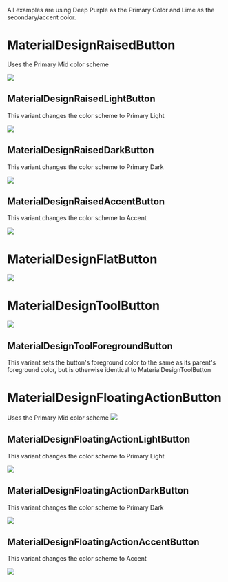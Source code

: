 All examples are using Deep Purple as the Primary Color and Lime as the secondary/accent color.

# MaterialDesignRaisedButton
Uses the Primary Mid color scheme

![](http://i.imgur.com/t3ZYodb.gif)

## MaterialDesignRaisedLightButton
This variant changes the color scheme to Primary Light

![](http://i.imgur.com/LBWcJuT.gif)

## MaterialDesignRaisedDarkButton
This variant changes the color scheme to Primary Dark

![](http://i.imgur.com/tX2SfRI.gif)

## MaterialDesignRaisedAccentButton
This variant changes the color scheme to Accent

![](http://i.imgur.com/K3Cizwj.gif)

# MaterialDesignFlatButton
![](http://i.imgur.com/etcxTKK.gif)

# MaterialDesignToolButton
![](http://i.imgur.com/EQUF9iO.gif)

## MaterialDesignToolForegroundButton
This variant sets the button's foreground color to the same as its parent's foreground color, but is otherwise identical to MaterialDesignToolButton

# MaterialDesignFloatingActionButton
Uses the Primary Mid color scheme
![](http://i.imgur.com/hB2xphY.gif)

## MaterialDesignFloatingActionLightButton
This variant changes the color scheme to Primary Light

![](http://i.imgur.com/KKs2Tn1.gif)

## MaterialDesignFloatingActionDarkButton
This variant changes the color scheme to Primary Dark

![](http://i.imgur.com/MoTuQCx.gif)

## MaterialDesignFloatingActionAccentButton
This variant changes the color scheme to Accent

![](http://i.imgur.com/j4x5FjX.gif)